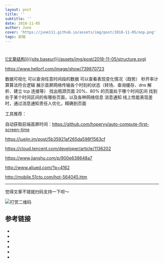 ```yaml
---
layout: post
title: ''
subtitle: ''
date: 2018-11-05
author: June
cover: 'https://june111.github.io/assets/img/post/2018-11-05/oop.png'
tags: 前端
---
```


# 

<a data-fancybox="gallery" href="{{site.baseurl}}/assets/img/post/2018-11-05/structure.svg">
![文章结构]({{site.baseurl}}/assets/img/post/2018-11-05/structure.svg)
</a>

https://www.hellorf.com/image/show/739870723

数据可视化
可以查询任意时间段的数据
可以查看表现变化情况（趋势）
秒开率计算算法符合逻辑
展示首屏网络传输各个时刻的状态（转场、查询缓存、dns 解析、建立 tcp 连接等）
找出瓶颈页面
20%、80% 的页面处于哪个时间区间
找到处于某个时间区间的有哪些页面，以及各种网络信息
消息通知
线上性能表现差时，通过消息通知责任人优化，精确到页面

工具推荐：

自动获取前端首屏时间：https://github.com/hoperyy/auto-compute-first-screen-time

https://juejin.im/post/5b35921af265da598f1563cf

https://cloud.tencent.com/developer/article/1136202

https://www.jianshu.com/p/900e638648a7

http://www.aliued.com/?p=4162

http://mobile.51cto.com/hot-564045.htm

---

觉得文章不错就扫码支持一下呗～

![打赏二维码](https://june111.github.io/assets/img/post/pay-qr.jpg)

## 参考链接

* []()
* []()
* []()
* []()
* []()
* []()